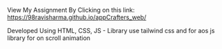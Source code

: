 View My Assignment By Clicking on this link: https://98ravisharma.github.io/appCrafters_web/


Developed Using HTML, CSS, JS -  Library use tailwind css and for aos js library for on scroll animation
